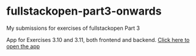 # fullstackopen-part3-onwards
My submissions for exercises of fullstackopen Part 3 

App for Exercises 3.10 and 3.11, both frontend and backend. [Click here to open the app](https://phonebook-ag-1.herokuapp.com)